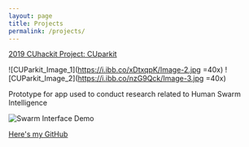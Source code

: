 ```yaml
---
layout: page
title: Projects
permalink: /projects/
---
```


[2019 CUhackit Project: CUparkit](https://devpost.com/software/cuparkit)

![CUParkit_Image_1](https://i.ibb.co/xDtxqpK/Image-2.jpg =40x) ![CUParkit_Image_2](https://i.ibb.co/nzG9Qck/Image-3.jpg =40x)

Prototype for app used to conduct research related to Human Swarm Intelligence

![Swarm Interface Demo](https://media.giphy.com/media/Rk1zBGIXaq5sYn2Clx/giphy.gif)

[Here's my GitHub](https://github.com/StphnRssll)
